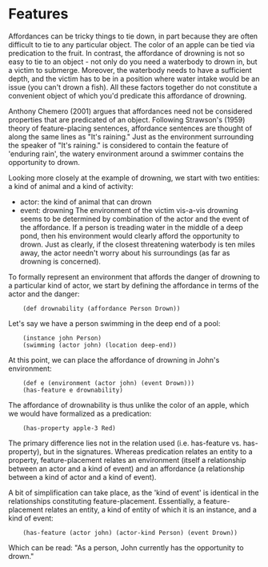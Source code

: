 Features
===

Affordances can be tricky things to tie down, in part because they are often difficult to tie to any particular object.  The color of an apple can be tied via predication to the fruit.  In contrast, the affordance of drowning is not so easy to tie to an object - not only do you need a waterbody to drown in, but a victim to submerge.  Moreover, the waterbody needs to have a sufficient depth, and the victim has to be in a position where water intake would be an issue (you can't drown a fish).  All these factors together do not constitute a convenient object of which you'd predicate this affordance of drowning.

Anthony Chemero (2001) argues that affordances need not be considered properties that are predicated of an object.  Following Strawson's (1959) theory of feature-placing sentences, affordance sentences are thought of along the same lines as "It's raining."  Just as the environment surrounding the speaker of "It's raining." is considered to contain the feature of 'enduring rain', the watery environment around a swimmer contains the opportunity to drown.

Looking more closely at the example of drowning, we start with two entities: a kind of animal and a kind of activity:
- actor: the kind of animal that can drown
- event: drowning
The environment of the victim vis-a-vis drowning seems to be determined by combination of the actor and the event of the affordance.  If a person is treading water in the middle of a deep pond, then his environment would clearly afford the opportunity to drown.  Just as clearly, if the closest threatening waterbody is ten miles away, the actor needn't worry about his surroundings (as far as drowning is concerned).

To formally represent an environment that affords the danger of drowning to a particular kind of actor, we start by defining the affordance in terms of the actor and the danger:

```
	(def drownability (affordance Person Drown))
```

Let's say we have a person swimming in the deep end of a pool:

```
	(instance john Person)
	(swimming (actor john) (location deep-end))
```

At this point, we can place the affordance of drowning in John's environment:

```
	(def e (environment (actor john) (event Drown)))
	(has-feature e drownability)
```

The affordance of drownability is thus unlike the color of an apple, which we would have formalized as a predication:

```
	(has-property apple-3 Red)
```

The primary difference lies not in the relation used (i.e. has-feature vs. has-property), but in the signatures.  Whereas predication relates an entity to a property, feature-placement relates an environment (itself a relationship between an actor and a kind of event) and an affordance (a relationship between a kind of actor and a kind of event).

A bit of simplification can take place, as the 'kind of event' is identical in the relationships constituting feature-placement.  Essentially, a feature-placement relates an entity, a kind of entity of which it is an instance, and a kind of event:

```
	(has-feature (actor john) (actor-kind Person) (event Drown))
```

Which can be read: "As a person, John currently has the opportunity to drown."
